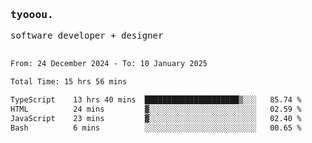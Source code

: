 <samp>
   <h3>tyooou.</h3>
   software developer + designer
   <br/><br/>
  <!--START_SECTION:waka-->

```txt
From: 24 December 2024 - To: 10 January 2025

Total Time: 15 hrs 56 mins

TypeScript    13 hrs 40 mins  █████████████████████▒░░░   85.74 %
HTML          24 mins         ▓░░░░░░░░░░░░░░░░░░░░░░░░   02.59 %
JavaScript    23 mins         ▓░░░░░░░░░░░░░░░░░░░░░░░░   02.40 %
Bash          6 mins          ░░░░░░░░░░░░░░░░░░░░░░░░░   00.65 %
```

<!--END_SECTION:waka-->
</samp>
